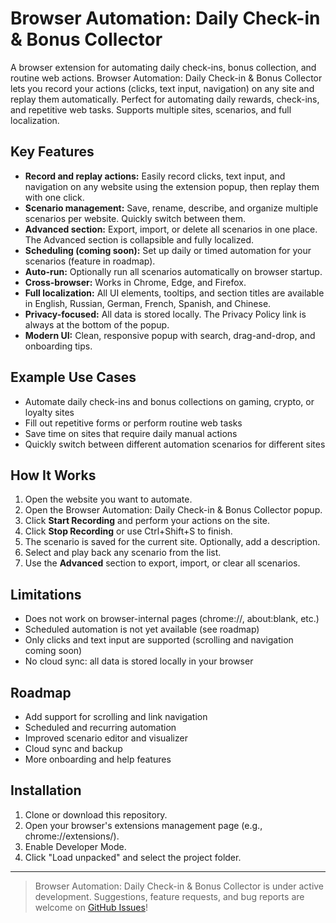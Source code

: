# Browser Automation: Daily Check-in & Bonus Collector

A browser extension for automating daily check-ins, bonus collection, and routine web actions. Browser Automation: Daily Check-in & Bonus Collector lets you record your actions (clicks, text input, navigation) on any site and replay them automatically. Perfect for automating daily rewards, check-ins, and repetitive web tasks. Supports multiple sites, scenarios, and full localization.

## Key Features
- **Record and replay actions:** Easily record clicks, text input, and navigation on any website using the extension popup, then replay them with one click.
- **Scenario management:** Save, rename, describe, and organize multiple scenarios per website. Quickly switch between them.
- **Advanced section:** Export, import, or delete all scenarios in one place. The Advanced section is collapsible and fully localized.
- **Scheduling (coming soon):** Set up daily or timed automation for your scenarios (feature in roadmap).
- **Auto-run:** Optionally run all scenarios automatically on browser startup.
- **Cross-browser:** Works in Chrome, Edge, and Firefox.
- **Full localization:** All UI elements, tooltips, and section titles are available in English, Russian, German, French, Spanish, and Chinese.
- **Privacy-focused:** All data is stored locally. The Privacy Policy link is always at the bottom of the popup.
- **Modern UI:** Clean, responsive popup with search, drag-and-drop, and onboarding tips.


## Example Use Cases
- Automate daily check-ins and bonus collections on gaming, crypto, or loyalty sites
- Fill out repetitive forms or perform routine web tasks
- Save time on sites that require daily manual actions
- Quickly switch between different automation scenarios for different sites

## How It Works
1. Open the website you want to automate.
2. Open the Browser Automation: Daily Check-in & Bonus Collector popup.
3. Click **Start Recording** and perform your actions on the site.
4. Click **Stop Recording** or use Ctrl+Shift+S to finish.
5. The scenario is saved for the current site. Optionally, add a description.
6. Select and play back any scenario from the list.
7. Use the **Advanced** section to export, import, or clear all scenarios.

## Limitations
- Does not work on browser-internal pages (chrome://, about:blank, etc.)
- Scheduled automation is not yet available (see roadmap)
- Only clicks and text input are supported (scrolling and navigation coming soon)
- No cloud sync: all data is stored locally in your browser

## Roadmap
- Add support for scrolling and link navigation
- Scheduled and recurring automation
- Improved scenario editor and visualizer
- Cloud sync and backup
- More onboarding and help features

## Installation
1. Clone or download this repository.
2. Open your browser's extensions management page (e.g., chrome://extensions/).
3. Enable Developer Mode.
4. Click "Load unpacked" and select the project folder.

---

> Browser Automation: Daily Check-in & Bonus Collector is under active development. Suggestions, feature requests, and bug reports are welcome on [GitHub Issues](https://github.com/Gustaros/website-auto-visitor/issues)!